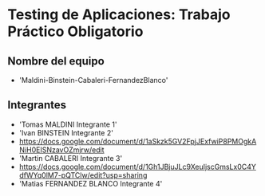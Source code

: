 # Testing de Aplicaciones: Trabajo Práctico Obligatorio
## Nombre del equipo
- 'Maldini-Binstein-Cabaleri-FernandezBlanco'
## Integrantes
- 'Tomas MALDINI Integrante 1'
- 'Ivan BINSTEIN Integrante 2'
- https://docs.google.com/document/d/1aSkzk5GV2FpjJExfwiP8PMOgkANiH0EISNzavOZmjrw/edit
- 'Martin CABALERI Integrante 3'
- https://docs.google.com/document/d/1Gh1JBjuJLc9XeuIjscGmsLx0C4YdfWYq0lM7-pQTClw/edit?usp=sharing
- 'Matias FERNANDEZ BLANCO Integrante 4'
